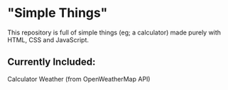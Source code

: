 # "Simple Things"

This repository is full of simple things (eg; a calculator) made purely with HTML, CSS and JavaScript.

## Currently Included:
Calculator
Weather (from OpenWeatherMap API)
